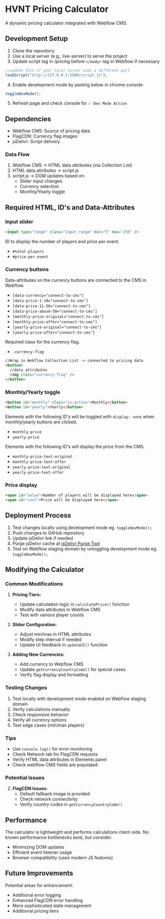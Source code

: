 # HVNT Pricing Calculator

A dynamic pricing calculator integrated with Webflow CMS.

## Development Setup

1. Clone the repository
2. Use a local server (e.g., live-server) to serve the project
3. Update script tag in /pricing before `</body>` tag in Webflow if necessary

```javascript
//update this if your local server uses a different port
loadScript("http://127.0.0.1:5500/script.js");
```

4. Enable development mode by pasting below in chrome console:

```javascript
toggleDevMode();
```

5. Refresh page and check console for `✅ Dev Mode Active`

## Dependencies

- Webflow CMS: Source of pricing data
- FlagCDN: Currency flag images
- jsDelivr: Script delivery

### Data Flow

1. Webflow CMS → HTML data attributes (via Collection List)
2. HTML data attributes → script.js
3. script.js → DOM updates based on:
   - Slider input changes
   - Currency selection
   - Monthly/Yearly toggle

## Required HTML, ID's and Data-Attributes

### Input slider

```html
<input type="range" class="input_range" min="5" max="250" />
```

ID to display the number of players and price per event.

- `#total-players`
- `#price-per-event`

### Currency buttons

Data-attributes on the currency buttons are connected to the CMS in Webflow.

- `[data-currency="connect-to-cms"]`
- `[data-price-1-10="connect-to-cms"]`
- `[data-price-11-50="connect-to-cms"]`
- `[data-price-above-50="connect-to-cms"]`
- `[monthly-price-original="connect-to-cms"]`
- `[monthly-price-offer="connect-to-cms"]`
- `[yearly-price-original="connect-to-cms"]`
- `[yearly-price-offer="connect-to-cms"]`

Required class for the currency flag.

- `.currency-flag`

```html
//Wrap in Webflow Collection List -> connected to pricing data
<button>
  //data attributes
  <img class="currency-flag" />
</button>
```

### Monthly/Yearly toggle

```html
<button id="monthly" class="is-active">Monthly</button>
<button id="yearly">Yearly</button>
```

Elements with the following ID's will be toggled with `display: none` when monthly/yearly buttons are clicked.

- `monthly-price`
- `yearly-price`

Elements with the following ID's will display the price from the CMS.

- `monthly-price-text-original`
- `monthly-price-text-offer`
- `yearly-price-text-original`
- `yearly-price-text-offer`

### Price display

```html
<span id="value">Number of players will be displayed here</span>
<span id="cost">Price will be displayed here</span>
```

## Deployment Process

1. Test changes locally using development mode eg. `toggleDevMode();`
2. Push changes to GitHub repository
3. Update jsDelivr link if needed
4. Purge jsDelivr cache at [jsDelivr Purge Tool](https://www.jsdelivr.com/tools/purge)
5. Test on Webflow staging domain by untoggling development mode eg. `toggleDevMode();`

## Modifying the Calculator

### Common Modifications

1. **Pricing Tiers:**

   - Update calculation logic in `calculatePrice()` function
   - Modify data attributes in Webflow CMS
   - Test with various player counts

2. **Slider Configuration:**

   - Adjust min/max in HTML attributes
   - Modify step interval if needed
   - Update UI feedback in `updateUI()` function

3. **Adding New Currencies:**
   - Add currency to Webflow CMS
   - Update `getCurrencyCountryCode()` for special cases
   - Verify flag display and formatting

### Testing Changes

1. Test locally with development mode enabled on Webflow staging domain
2. Verify calculations manually
3. Check responsive behavior
4. Verify all currency options
5. Test edge cases (min/max players)

### Tips

- Use `console.log()` for error monitoring
- Check Network tab for FlagCDN requests
- Verify HTML data attributes in Elements panel
- Check webflow CMS fields are populated

### Potential Issues

2. **FlagCDN Issues:**
   - Default fallback image is provided
   - Check network connectivity
   - Verify country codes in `getCurrencyCountryCode()`

## Performance

The calculator is lightweight and performs calculations client-side. No known performance bottlenecks exist, but consider:

- Minimizing DOM updates
- Efficient event listener usage
- Browser compatibility (uses modern JS features)

## Future Improvements

Potential areas for enhancement:

- Additional error logging
- Enhanced FlagCDN error handling
- More sophisticated state management
- Additional pricing tiers

```

```
